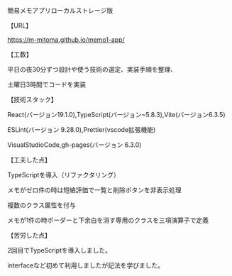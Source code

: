 簡易メモアプリローカルストレージ版

【URL】

https://m-mitoma.github.io/memo1-app/

【工数】

平日の夜30分ずつ設計や使う技術の選定、実装手順を整理、

土曜日3時間でコードを実装

【技術スタック】

React(バージョン19.1.0),TypeScript(バージョン~5.8.3),Vite(バージョン6.3.5)

ESLint(バージョン 9.28.0),Prettier(vscode拡張機能)

VisualStudioCode,gh-pages(バージョン 6.3.0)

【工夫した点】

TypeScriptを導入（リファクタリング）

メモがゼロ件の時は短絡評価で一覧と削除ボタンを非表示処理

複数のクラス属性を付与

メモが1件の時ボーダーと下余白を消す専用のクラスを三項演算子で定義

【苦労した点】

2回目でTypeScriptを導入しました。

interfaceなど初めて利用しましたが記法を学びました。
